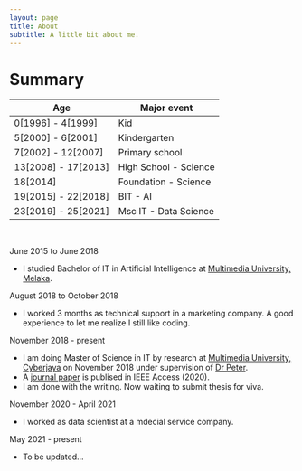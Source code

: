 ```yaml
---
layout: page
title: About
subtitle: A little bit about me.
---
```


Summary
======

| Age  | Major event |
| --------- | ---------|
| 0[1996] - 4[1999] | Kid |
| 5[2000] - 6[2001] | Kindergarten |
| 7[2002] - 12[2007] | Primary school |
| 13[2008] - 17[2013]  | High School - Science |
| 18[2014]  | Foundation - Science |
| 19[2015] - 22[2018]  | BIT - AI |
| 23[2019] - 25[2021]  | Msc IT - Data Science |

<br>

June 2015 to June 2018 
- I studied Bachelor of IT in Artificial Intelligence at [Multimedia University, Melaka](https://www.mmu.edu.my/melaka/). 

August 2018 to October 2018
- I worked 3 months as technical support in a marketing company. A good experience to let me realize I still like coding.

November 2018 - present
- I am doing Master of Science in IT by research  at [Multimedia University, Cyberjaya](https://www.mmu.edu.my/cyberjaya/) on November 2018 under supervision of [Dr Peter](https://www.linkedin.com/in/peterhocc). 
- A [journal paper](https://ieeexplore.ieee.org/document/9210093) is publised in IEEE Access (2020).
- I am done with the writing. Now waiting to submit thesis for viva.

November 2020 - April 2021
- I worked as data scientist at a mdecial service company.

May 2021 - present
- To be updated...